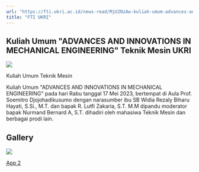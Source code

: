 ```yaml
---
url: "https://fti.ukri.ac.id/news-read/MjU2NzAw-kuliah-umum-advances-and-innovations-in-mechanical-engineering-teknik-mesin-ukri"
title: "FTI UKRI"
---
```


## Kuliah Umum "ADVANCES AND INNOVATIONS IN MECHANICAL ENGINEERING" Teknik Mesin UKRI

![](https://fti.ukri.ac.id/storage/upload/file/berita/thumbnail/file_1703651407_kuliah_umum_%22advances_and_innovations_in_mechanical_engineering%22_teknik_mesin_ukri.jpg)

Kuliah Umum Teknik Mesin



Kuliah Umum "ADVANCES AND INNOVATIONS IN MECHANICAL ENGINEERING" pada hari Rabu tanggal 17 Mei 2023, bertempat di Aula Prof. Soemitro Djojohadikusumo dengan narasumber ibu SB Widia Rezaly Biharu Hayati, S.Si., M.T. dan bapak R. Lutfi Zakaria, S.T. M.M dipandu moderator bapak Nurmand Bernard A, S.T. dihadiri oleh mahasiwa Teknik Mesin dan berbagai prodi lain.

## Gallery

![](https://fti.ukri.ac.id/storage/upload/file/berita/gallery/berita_1703651407WhatsApp_Image_2023-12-27_at_11.12.02.jpeg)

[App 2](https://fti.ukri.ac.id/storage/upload/file/berita/gallery/berita_1703651407WhatsApp_Image_2023-12-27_at_11.12.02.jpeg "App 2")